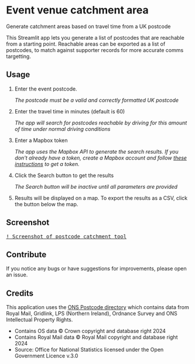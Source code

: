 # Event venue catchment area
Generate catchment areas based on travel time from a UK postcode

This Streamlit app lets you generate a list of postcodes that are reachable from a starting point. 
Reachable areas can be exported as a list of postcodes, to match against supporter records
for more accurate comms targetting. 

## Usage 
1. Enter the event postcode. 

   _The postcode must be a valid and correctly formatted UK postcode_

2. Enter the travel time in minutes (default is 60)

   _The app will search for postcodes reachable by driving for this amount of time
   under normal driving conditions_

3. Enter a Mapbox token

   _The app uses the Mapbox API to generate the search results. If you don't already
   have a token, create a Mapbox account and follow [these instructions](https://docs.mapbox.com/help/getting-started/access-tokens/) 
   to get a token._

4. Click the Search button to get the results 

   _The Search button will be inactive until all parameters are provided_

5. Results will be displayed on a map. To export the results as a CSV, click 
   the button below the map.

## Screenshot
<kbd>[! Screenshot of postcode catchment tool](./images/screenshot.png)</kbd>

## Contribute
If you notice any bugs or have suggestions for improvements, please open an issue. 

## Credits
This application uses the [ONS Postcode directory](https://geoportal.statistics.gov.uk/datasets/a8a2d8d31db84ceea45b261bb7756771/about) which contains data from Royal Mail, Gridlink, LPS (Northern Ireland), Ordnance Survey and ONS Intellectual Property Rights.
* Contains OS data © Crown copyright and database right 2024
* Contains Royal Mail data © Royal Mail copyright and database right 2024
* Source: Office for National Statistics licensed under the Open Government Licence v.3.0
